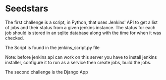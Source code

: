 # Seedstars


The first challenge is  a script, in Python, that uses Jenkins' API to get a list of jobs and their status from a given jenkins instance. The status for each job should is stored in an sqlite database along with the time for when it was checked.

The Script is found in the jenkins_script.py file

Note: before jenkins api can work on this server you have to install jenkins installer, configure it to run as a service then create jobs, build the jobs.

The second challenge is the Django App

